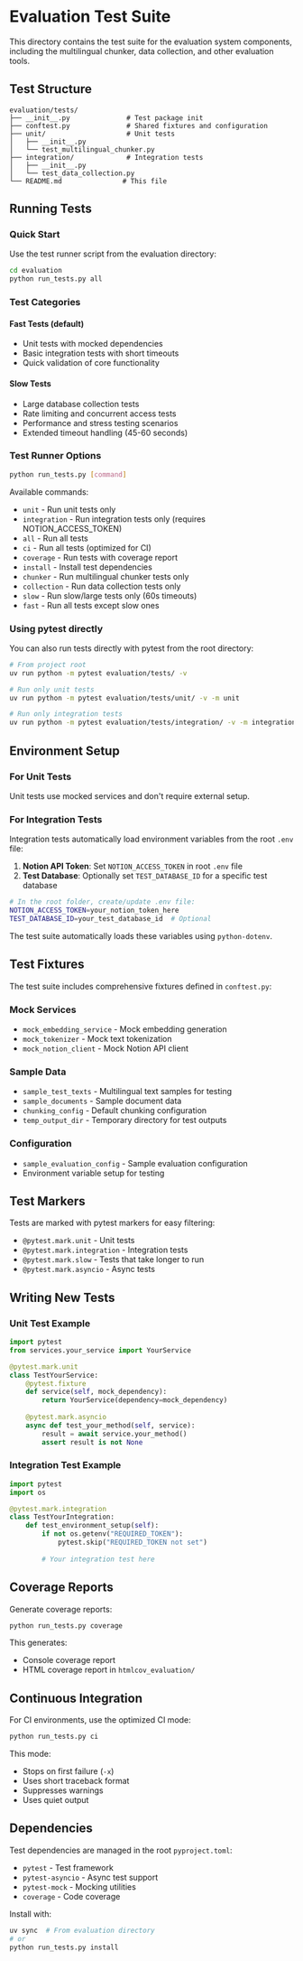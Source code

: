 # Evaluation Test Suite

This directory contains the test suite for the evaluation system components, including the multilingual chunker, data collection, and other evaluation tools.

## Test Structure

```
evaluation/tests/
├── __init__.py              # Test package init
├── conftest.py              # Shared fixtures and configuration
├── unit/                    # Unit tests
│   ├── __init__.py
│   └── test_multilingual_chunker.py
├── integration/             # Integration tests
│   ├── __init__.py
│   └── test_data_collection.py
└── README.md               # This file
```

## Running Tests

### Quick Start

Use the test runner script from the evaluation directory:

```bash
cd evaluation
python run_tests.py all
```

### Test Categories

#### Fast Tests (default)
- Unit tests with mocked dependencies
- Basic integration tests with short timeouts
- Quick validation of core functionality

#### Slow Tests
- Large database collection tests
- Rate limiting and concurrent access tests
- Performance and stress testing scenarios
- Extended timeout handling (45-60 seconds)

### Test Runner Options

```bash
python run_tests.py [command]
```

Available commands:
- `unit` - Run unit tests only
- `integration` - Run integration tests only (requires NOTION_ACCESS_TOKEN)
- `all` - Run all tests
- `ci` - Run all tests (optimized for CI)
- `coverage` - Run tests with coverage report
- `install` - Install test dependencies
- `chunker` - Run multilingual chunker tests only
- `collection` - Run data collection tests only
- `slow` - Run slow/large tests only (60s timeouts)
- `fast` - Run all tests except slow ones

### Using pytest directly

You can also run tests directly with pytest from the root directory:

```bash
# From project root
uv run python -m pytest evaluation/tests/ -v

# Run only unit tests
uv run python -m pytest evaluation/tests/unit/ -v -m unit

# Run only integration tests
uv run python -m pytest evaluation/tests/integration/ -v -m integration
```

## Environment Setup

### For Unit Tests
Unit tests use mocked services and don't require external setup.

### For Integration Tests
Integration tests automatically load environment variables from the root `.env` file:

1. **Notion API Token**: Set `NOTION_ACCESS_TOKEN` in root `.env` file
2. **Test Database**: Optionally set `TEST_DATABASE_ID` for a specific test database

```bash
# In the root folder, create/update .env file:
NOTION_ACCESS_TOKEN=your_notion_token_here
TEST_DATABASE_ID=your_test_database_id  # Optional
```

The test suite automatically loads these variables using `python-dotenv`.

## Test Fixtures

The test suite includes comprehensive fixtures defined in `conftest.py`:

### Mock Services
- `mock_embedding_service` - Mock embedding generation
- `mock_tokenizer` - Mock text tokenization
- `mock_notion_client` - Mock Notion API client

### Sample Data
- `sample_test_texts` - Multilingual text samples for testing
- `sample_documents` - Sample document data
- `chunking_config` - Default chunking configuration
- `temp_output_dir` - Temporary directory for test outputs

### Configuration
- `sample_evaluation_config` - Sample evaluation configuration
- Environment variable setup for testing

## Test Markers

Tests are marked with pytest markers for easy filtering:

- `@pytest.mark.unit` - Unit tests
- `@pytest.mark.integration` - Integration tests  
- `@pytest.mark.slow` - Tests that take longer to run
- `@pytest.mark.asyncio` - Async tests

## Writing New Tests

### Unit Test Example

```python
import pytest
from services.your_service import YourService

@pytest.mark.unit
class TestYourService:
    @pytest.fixture
    def service(self, mock_dependency):
        return YourService(dependency=mock_dependency)
    
    @pytest.mark.asyncio
    async def test_your_method(self, service):
        result = await service.your_method()
        assert result is not None
```

### Integration Test Example

```python
import pytest
import os

@pytest.mark.integration
class TestYourIntegration:
    def test_environment_setup(self):
        if not os.getenv("REQUIRED_TOKEN"):
            pytest.skip("REQUIRED_TOKEN not set")
        
        # Your integration test here
```

## Coverage Reports

Generate coverage reports:

```bash
python run_tests.py coverage
```

This generates:
- Console coverage report
- HTML coverage report in `htmlcov_evaluation/`

## Continuous Integration

For CI environments, use the optimized CI mode:

```bash
python run_tests.py ci
```

This mode:
- Stops on first failure (`-x`)
- Uses short traceback format
- Suppresses warnings
- Uses quiet output

## Dependencies

Test dependencies are managed in the root `pyproject.toml`:

- `pytest` - Test framework
- `pytest-asyncio` - Async test support
- `pytest-mock` - Mocking utilities
- `coverage` - Code coverage

Install with:

```bash
uv sync  # From evaluation directory
# or
python run_tests.py install
```